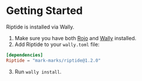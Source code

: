 # Getting Started
Riptide is installed via Wally.

1. Make sure you have both [Rojo](https://rojo.space) and [Wally](https://github.com/UpliftGames/wally) installed.
2. Add Riptide to your `wally.toml` file:
```toml
[dependencies]
Riptide = "mark-marks/riptide@1.2.0"
```
3. Run `wally install`.